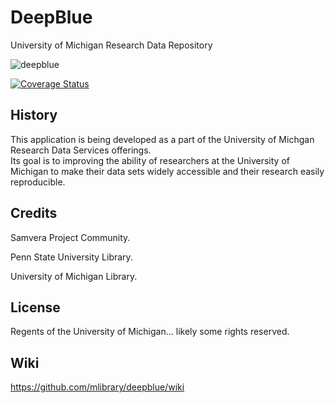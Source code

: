 # DeepBlue

University of Michigan Research Data Repository

![deepblue](https://s3.amazonaws.com/ArchiveImages/LJ/2016/10/161014_DeepBlueData.jpg)

[![Coverage Status](https://coveralls.io/repos/github/mlibrary/deepblue/badge.svg?branch=master)](https://coveralls.io/github/mlibrary/deepblue?branch=master)

## History

This application is being developed as a part of the University of Michgan Research Data Services offerings.  
Its goal is to improving the ability of researchers at the University of Michigan to make their data sets widely accessible and their research easily reproducible.

## Credits

Samvera Project Community.

Penn State University Library.

University of Michigan Library.

## License

Regents of the University of Michigan... likely some rights reserved.

## Wiki

https://github.com/mlibrary/deepblue/wiki

